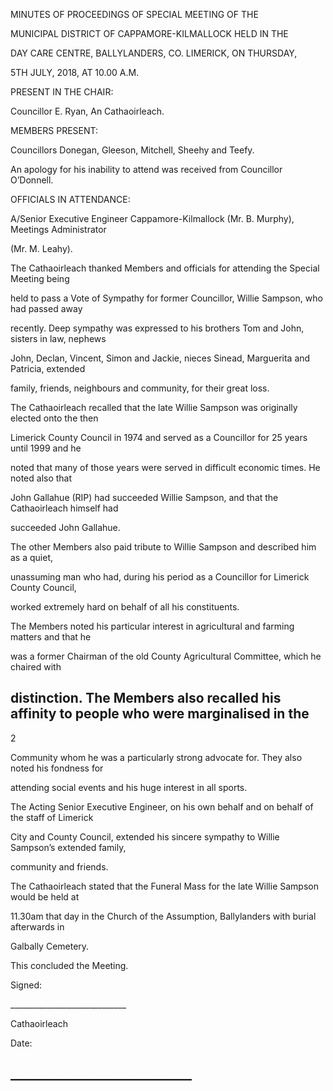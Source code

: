 MINUTES OF PROCEEDINGS OF SPECIAL MEETING OF THE

MUNICIPAL DISTRICT OF CAPPAMORE-KILMALLOCK HELD IN THE

DAY CARE CENTRE, BALLYLANDERS, CO. LIMERICK, ON THURSDAY,

5TH JULY, 2018, AT 10.00 A.M.

PRESENT IN THE CHAIR:

Councillor E. Ryan, An Cathaoirleach.

MEMBERS PRESENT:

Councillors Donegan, Gleeson, Mitchell, Sheehy and Teefy.

An apology for his inability to attend was received from Councillor O’Donnell.

OFFICIALS IN ATTENDANCE:

A/Senior Executive Engineer Cappamore-Kilmallock (Mr. B. Murphy), Meetings Administrator

(Mr. M. Leahy).

The Cathaoirleach thanked Members and officials for attending the Special Meeting being

held to pass a Vote of Sympathy for former Councillor, Willie Sampson, who had passed away

recently. Deep sympathy was expressed to his brothers Tom and John, sisters in law, nephews

John, Declan, Vincent, Simon and Jackie, nieces Sinead, Marguerita and Patricia, extended

family, friends, neighbours and community, for their great loss.

The Cathaoirleach recalled that the late Willie Sampson was originally elected onto the then

Limerick County Council in 1974 and served as a Councillor for 25 years until 1999 and he

noted that many of those years were served in difficult economic times. He noted also that

John Gallahue (RIP) had succeeded Willie Sampson, and that the Cathaoirleach himself had

succeeded John Gallahue.

The other Members also paid tribute to Willie Sampson and described him as a quiet,

unassuming man who had, during his period as a Councillor for Limerick County Council,

worked extremely hard on behalf of all his constituents.

The Members noted his particular interest in agricultural and farming matters and that he

was a former Chairman of the old County Agricultural Committee, which he chaired with

distinction. The Members also recalled his affinity to people who were marginalised in the
---
2

Community whom he was a particularly strong advocate for. They also noted his fondness for

attending social events and his huge interest in all sports.

The Acting Senior Executive Engineer, on his own behalf and on behalf of the staff of Limerick

City and County Council, extended his sincere sympathy to Willie Sampson’s extended family,

community and friends.

The Cathaoirleach stated that the Funeral Mass for the late Willie Sampson would be held at

11.30am that day in the Church of the Assumption, Ballylanders with burial afterwards in

Galbally Cemetery.

This concluded the Meeting.

Signed:

\_\_\_\_\_\_\_\_\_\_\_\_\_\_\_\_\_\_\_\_\_\_\_\_\_\_\_\_\_

Cathaoirleach

Date:

\_\_\_\_\_\_\_\_\_\_\_\_\_\_\_\_\_\_\_\_\_\_\_\_\_\_\_\_\_
---
